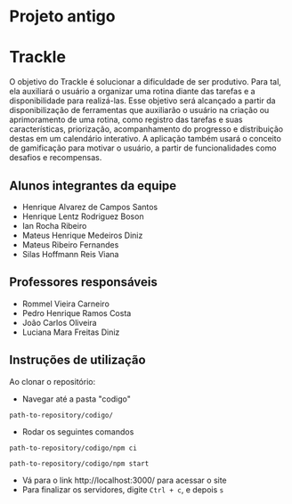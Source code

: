 # Projeto antigo

# Trackle

O objetivo do Trackle é solucionar a dificuldade de ser produtivo. Para tal, ela auxiliará o usuário a organizar uma rotina diante das tarefas e a disponibilidade para realizá-las. Esse objetivo será alcançado a partir da disponibilização de ferramentas que auxiliarão o usuário na criação ou aprimoramento de uma rotina, como registro das tarefas e suas características, priorização, acompanhamento do progresso e distribuição destas em um calendário interativo. A aplicação também usará o conceito de gamificação para motivar o usuário, a partir de funcionalidades como desafios e recompensas.

## Alunos integrantes da equipe

* Henrique Alvarez de Campos Santos
* Henrique Lentz Rodriguez Boson
* Ian Rocha Ribeiro
* Mateus Henrique Medeiros Diniz
* Mateus Ribeiro Fernandes
* Silas Hoffmann Reis Viana

## Professores responsáveis

* Rommel Vieira Carneiro
* Pedro Henrique Ramos Costa
* João Carlos Oliveira
* Luciana Mara Freitas Diniz

## Instruções de utilização

Ao clonar o repositório:

* Navegar até a pasta "codigo"
```
path-to-repository/codigo/
```
* Rodar os seguintes comandos

```
path-to-repository/codigo/npm ci
```
```
path-to-repository/codigo/npm start
```
* Vá para o link http://localhost:3000/ para acessar o site
* Para finalizar os servidores, digite `Ctrl + c`, e depois `s`
